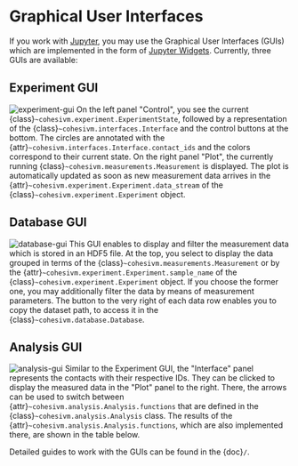 # Graphical User Interfaces <a name="graphical-user-interfaces"></a>

If you work with [Jupyter](https://jupyter.org/), you may use the Graphical User Interfaces (GUIs) which are implemented
in the form of [Jupyter Widgets](https://ipywidgets.readthedocs.io/en/stable/). Currently, three GUIs are available:

## Experiment GUI

![experiment-gui](https://github.com/mxwalbert/cohesivm/assets/84664695/3de52bdc-1c8e-4de3-944c-e2db6df759f1)
On the left panel "Control", you see the current {class}`~cohesivm.experiment.ExperimentState`, followed by a 
representation of the {class}`~cohesivm.interfaces.Interface` and the control buttons at the bottom. The circles are 
annotated with the {attr}`~cohesivm.interfaces.Interface.contact_ids` and the colors correspond to their current state. 
On the right panel "Plot", the currently running {class}`~cohesivm.measurements.Measurement` is displayed. The plot is 
automatically updated as soon as new measurement data arrives in the 
{attr}`~cohesivm.experiment.Experiment.data_stream` of the {class}`~cohesivm.experiment.Experiment` object.

## Database GUI

![database-gui](https://github.com/mxwalbert/cohesivm/assets/84664695/3ad88365-1bf1-4281-87bf-78aa8e9dc918)
This GUI enables to display and filter the measurement data which is stored in an HDF5 file. At the top, you select to
display the data grouped in terms of the {class}`~cohesivm.measurements.Measurement` or by the
{attr}`~cohesivm.experiment.Experiment.sample_name` of the {class}`~cohesivm.experiment.Experiment` object. If you
choose the former one, you may additionally filter the data by means of measurement parameters. The button to the very
right of each data row enables you to copy the dataset path, to access it in the {class}`~cohesivm.database.Database`.

## Analysis GUI

![analysis-gui](https://github.com/mxwalbert/cohesivm/assets/84664695/0f8dbdb2-1464-456a-a0ac-cfed42ec9b4a)
Similar to the Experiment GUI, the "Interface" panel represents the contacts with their respective IDs. They can be
clicked to display the measured data in the "Plot" panel to the right. There, the arrows can be used to switch between
{attr}`~cohesivm.analysis.Analysis.functions` that are defined in the {class}`~cohesivm.analysis.Analysis` class. The
results of the {attr}`~cohesivm.analysis.Analysis.functions`, which are also implemented there, are shown in the table
below.

Detailed guides to work with the GUIs can be found in the {doc}`/`.
